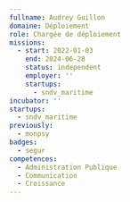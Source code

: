 ```yaml
---
fullname: Audrey Guillon
domaine: Déploiement
role: Chargée de déploiement
missions:
  - start: 2022-01-03
    end: 2024-06-28
    status: independent
    employer: ''
    startups:
      - sndv_maritime
incubator: ''
startups:
  - sndv_maritime
previously:
  - monpsy
badges:
  - segur
competences:
  - Administration Publique
  - Communication
  - Croissance
---
```

